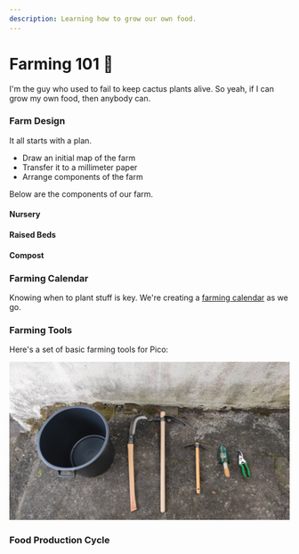 ```yaml
---
description: Learning how to grow our own food.
---
```


# Farming 101 🌾

I'm the guy who used to fail to keep cactus plants alive. So yeah, if I can grow my own food, then anybody can.

### Farm Design

It all starts with a plan. 

* Draw an initial map of the farm
* Transfer it to a millimeter paper
* Arrange components of the farm

Below are the components of our farm.

#### Nursery

#### Raised Beds

#### Compost

### Farming Calendar

Knowing when to plant stuff is key. We're creating a [farming calendar](https://airtable.com/shrg1IXFIVeMwJHiv) as we go.

### Farming Tools

Here's a set of basic farming tools for Pico:

![](../.gitbook/assets/img_20200924_215105.jpg)

### Food Production Cycle



